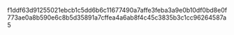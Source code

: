 f1ddf63d91255021ebcb1c5dd6b6c11677490a7affe3feba3a9e0b10df0bd8e0f773ae0a8b590e6c8b5d35891a7cffea4a6ab8f4c45c3835b3c1cc96264587a5
